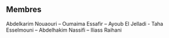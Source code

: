 ## Membres

Abdelkarim Nouaouri – Oumaima Essafir – Ayoub El Jelladi - Taha Esselmouni – Abdelhakim Nassifi – Iliass Raihani